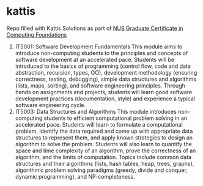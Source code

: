 # kattis
Repo filled with Kattis Solutions as part of [NUS Graduate Certificate in Computing Foundations](https://www.comp.nus.edu.sg/programmes/pg/certcf/)
1. IT5001: Software Development Fundamentals
This module aims to introduce non-computing students to the principles and concepts of software development at an accelerated pace. Students will be introduced to the basics of programming (control flow, code and data abstraction, recursion, types, OO), development methodology (ensuring correctness, testing, debugging), simple data structures and algorithms (lists, maps, sorting), and software engineering principles. Through hands on assignments and projects, students will learn good software development practices (documentation, style) and experience a typical software engineering cycle.
2. IT5003: Data Structures and Algorithms
This module introduces non-computing students to efficient computational problem solving in an accelerated pace. Students will learn to formulate a computational problem, identify the data required and come up with appropriate data structures to represent them, and apply known strategies to design an algorithm to solve the problem. Students will also learn to quantify the space and time complexity of an algorithm, prove the correctness of an algorithm, and the limits of computation. Topics include common data structures and their algorithms (lists, hash tables, heap, trees, graphs), algorithmic problem solving paradigms (greedy, divide and conquer, dynamic programming), and NP-completeness.